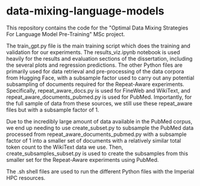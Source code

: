 # data-mixing-language-models

This repository contains the code for the "Optimal Data Mixing Strategies For Language Model Pre-Training" MSc project. 

The train_gpt.py file is the main training script which does the training and validation for our experiments. 
The results_viz.ipynb notebook is used heavily for the results and evaluation sections of the dissertation, including the several plots and regression predictions. 
The other Python files are primarily used for data retrieval and pre-processing of the data corpora from Hugging Face, with a subsample factor used to carry out any potential subsampling of documents required for the Repeat-Aware experiments. Specifically, repeat_aware_docs.py is used for FineWeb and WikiText, and repeat_aware_documents_pubmed.py is used for PubMed. Importantly, for the full sample of data from these sources, we still use these repeat_aware files but with a subsample factor of 1. 

Due to the incredibly large amount of data available in the PubMed corpus, we end up needing to use create_subset.py to subsample the PubMed data processed from repeat_aware_documents_pubmed.py with a subsample factor of 1 into a smaller set of documents with a relatively similar total token count to the WikiText data we use. Then, create_subsamples_subset.py is used to create the subsamples from this smaller set for the Repeat-Aware experiments using PubMed.

The .sh shell files are used to run the different Python files with the Imperial HPC resources.  
